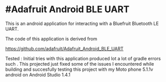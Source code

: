 #Adafruit Android BLE UART
=========================

This is an android application for interacting with a Bluefruit Bluetooth LE UART. 

The code of this application is derived from 

https://github.com/adafruit/Adafruit_Android_BLE_UART

Tested :
Initial tries with this application produced lot a lot of gradle errors such . This projected just fixed some of the issues I encountered while building and succesfully testing this project with my Moto phone 5.1.1v android  on Android Studio 1.4.1
